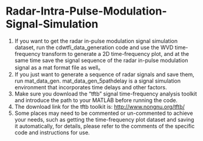 # Radar-Intra-Pulse-Modulation-Signal-Simulation

1. If you want to get the radar in-pulse modulation signal simulation dataset, run the cdwtfi_data_generation code and use the WVD time-frequency transform to generate a 2D time-frequency plot, and at the same time save the signal sequence of the radar in-pulse modulation signal as a mat format file as well。
2. If you just want to generate a sequence of radar signals and save them, run mat_data_gen. mat_data_gen_5pathdelay is a signal simulation environment that incorporates time delays and other factors.
3. Make sure you download the “tftb” signal time-frequency analysis toolkit and introduce the path to your MATLAB before running the code.
4. The download link for the tftb toolkit is: http://www.nongnu.org/tftb/
5. Some places may need to be commented or un-commented to achieve your needs, such as getting the time-frequency plot dataset and saving it automatically, for details, please refer to the comments of the specific code and instructions for use.
